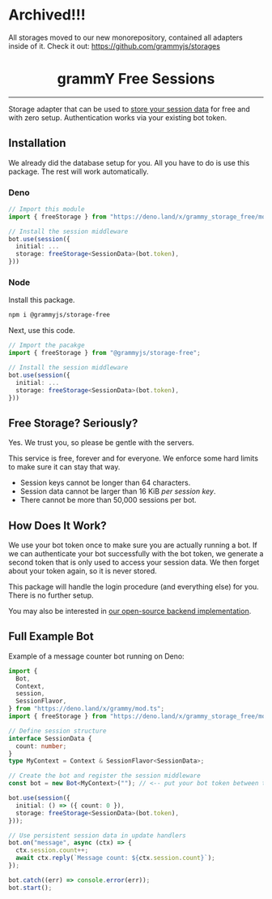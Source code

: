 # Archived!!!

All storages moved to our new monorepository, contained all adapters inside of it. Check it out: https://github.com/grammyjs/storages

# <h1 align="center">grammY Free Sessions</h1>

---

Storage adapter that can be used to [store your session data](https://grammy.dev/plugins/session.html) for free and with zero setup.
Authentication works via your existing bot token.

## Installation

We already did the database setup for you.
All you have to do is use this package.
The rest will work automatically.

### Deno

```ts
// Import this module
import { freeStorage } from "https://deno.land/x/grammy_storage_free/mod.ts";

// Install the session middleware
bot.use(session({
  initial: ...
  storage: freeStorage<SessionData>(bot.token),
}))
```

### Node

Install this package.

```bash
npm i @grammyjs/storage-free
```

Next, use this code.

```ts
// Import the pacakge
import { freeStorage } from "@grammyjs/storage-free";

// Install the session middleware
bot.use(session({
  initial: ...
  storage: freeStorage<SessionData>(bot.token),
}))
```

## Free Storage? Seriously?

Yes.
We trust you, so please be gentle with the servers.

This service is free, forever and for everyone.
We enforce some hard limits to make sure it can stay that way.

- Session keys cannot be longer than 64 characters.
- Session data cannot be larger than 16 KiB _per session key_.
- There cannot be more than 50,000 sessions per bot.

## How Does It Work?

We use your bot token once to make sure you are actually running a bot.
If we can authenticate your bot successfully with the bot token, we generate a second token that is only used to access your session data.
We then forget about your token again, so it is never stored.

This package will handle the login procedure (and everything else) for you.
There is no further setup.

You may also be interested in [our open-source backend implementation](https://github.com/grammyjs/free-session-backend).

## Full Example Bot

Example of a message counter bot running on Deno:

```ts
import {
  Bot,
  Context,
  session,
  SessionFlavor,
} from "https://deno.land/x/grammy/mod.ts";
import { freeStorage } from "https://deno.land/x/grammy_storage_free/mod.ts";

// Define session structure
interface SessionData {
  count: number;
}
type MyContext = Context & SessionFlavor<SessionData>;

// Create the bot and register the session middleware
const bot = new Bot<MyContext>(""); // <-- put your bot token between the ""

bot.use(session({
  initial: () => ({ count: 0 }),
  storage: freeStorage<SessionData>(bot.token),
}));

// Use persistent session data in update handlers
bot.on("message", async (ctx) => {
  ctx.session.count++;
  await ctx.reply(`Message count: ${ctx.session.count}`);
});

bot.catch((err) => console.error(err));
bot.start();
```
